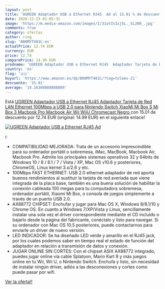 ```yaml
---
layout: post
title: 'UGREEN Adaptador USB a Ethernet RJ45  Ad al 15.01 % de descuento'
date: 2020-12-23 01:05:31
image: 'https://m.media-amazon.com/images/I/31aYZs3ij5L._SL200_.jpg'
comments: true
category: ofertas
author: ring
slug: 'B00MYT481C-es'
actualPrice: 12.74 EUR
currency: EUR
price: 12.74
comparePrice: 14.99 EUR
prodname: 'UGREEN Adaptador USB a Ethernet RJ45  Adaptador Tarjeta de Red LAN Ethernet 100Mbps a USB 2.0 para Nintendo Switch  XiaoMi Mi Box S  Mi Box 3  Macbook Pro  Macbook Air  Wii  WiiU  Chromecast  Negro '
country: 'es'
flag: '🇪🇸'
buyurl: 'https://www.amazon.es/dp/B00MYT481C/?tag=tolees-21'
descuento: '15.01'
average: '14.16388888888889'
---
```


Está [UGREEN Adaptador USB a Ethernet RJ45  Adaptador Tarjeta de Red LAN Ethernet 100Mbps a USB 2.0 para Nintendo Switch  XiaoMi Mi Box S  Mi Box 3  Macbook Pro  Macbook Air  Wii  WiiU  Chromecast  Negro ](https://www.amazon.es/dp/B00MYT481C/?tag=tolees-21) con 15.01 de descuento por 12.74 EUR (original: 14.99 EUR) en el siguiente enlace!

[![UGREEN Adaptador USB a Ethernet RJ45  Ad](https://m.media-amazon.com/images/I/31aYZs3ij5L._SL200_.jpg)](https://www.amazon.es/dp/B00MYT481C/?tag=tolees-21)

ℹ️:

- COMPATIBILIDAD MEJORADA: Trata de un accesorio imprescindible para su ordenador portátil o sobremesa, iMac, MacBook, Macbook Air, Macbook Pro. Admite los principales sistemas operativos 32 y 64bits de Windows 10 / 8 / 8.1 / 7 / Vista / XP, Mac OS v10.6 y posteriores, ChromeOS, Linux kernel 3.x/2.6 y etc.
- 100Mbps FAST ETHERNET: USB 2.0 ethernet adaptador de red aporta buenos rendimientos al sustituir la tarjeta de red averiada que viene integrada de la placa base, también es una buena solución de habilitar la conexión cableada 100 megas para tu computadora sobremesa, ordenador portátil, Xiaomi Mi Box, o consola de juegos simplemente a través de un puerto USB 2.0.
- AX88772 CHIPSET: Enchufar y jugar para Mac OS X, Windows 8/8.1/10 y Chrome OS. En cuanto a Windows 7/XP/Vista y Linux, sencillamente instalar una sola vez el driver correspondiente mediante el CD incluido o bajarlo desde la página del fabricante, conéctalo y listo para navegar. Si su ordenador con Mac OS 10.5 posteriores, puede contactarnos para enviarle un driver de nuevo versión.
- LED INDICADOR: Se ha diseñado LED verde y amarillo en el RJ45 jack, por los cuales podemos saber en tiempo real el estado de función del adaptador en relación a transmisión de datos y conexión.
- JUGAR ONLINE SIN CORTES: Con el chipset ASIX AX88772 integrado, puedes jugar online vía cable Splatoon, Mario Kart 8 y más juegos online en tu Wii, Wii U, o Nintendo Switch. Enchufa y listo, sin necesidad de instalar ningún driver, adiós a las desconexiones y cortes como puede pasar por wifi.

[Ver la oferta!!](https://www.amazon.es/dp/B00MYT481C/?tag=tolees-21)

